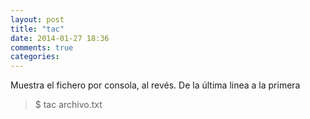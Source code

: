 ```yaml
---
layout: post
title: "tac"
date: 2014-01-27 18:36
comments: true
categories: 
---
```

Muestra el fichero por consola, al revés. De la última linea a la primera

>$ tac archivo.txt

